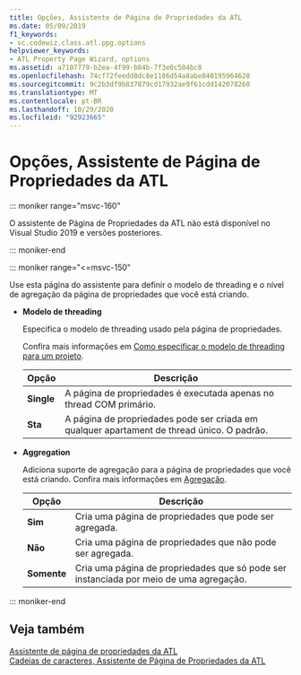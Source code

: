 ```yaml
---
title: Opções, Assistente de Página de Propriedades da ATL
ms.date: 05/09/2019
f1_keywords:
- vc.codewiz.class.atl.ppg.options
helpviewer_keywords:
- ATL Property Page Wizard, options
ms.assetid: a7107779-b2ea-4f99-b84b-7f3e0c504bc8
ms.openlocfilehash: 74cf72feedd8dc8e1186d54a8abe840195964620
ms.sourcegitcommit: 9c2b3df9b837879cd17932ae9f61cdd142078260
ms.translationtype: MT
ms.contentlocale: pt-BR
ms.lasthandoff: 10/29/2020
ms.locfileid: "92923665"
---
```

# <a name="options-atl-property-page-wizard"></a>Opções, Assistente de Página de Propriedades da ATL

::: moniker range="msvc-160"

O assistente de Página de Propriedades da ATL não está disponível no Visual Studio 2019 e versões posteriores.

::: moniker-end

::: moniker range="<=msvc-150"

Use esta página do assistente para definir o modelo de threading e o nível de agregação da página de propriedades que você está criando.

- **Modelo de threading**

   Especifica o modelo de threading usado pela página de propriedades.

   Confira mais informações em [Como especificar o modelo de threading para um projeto](../../atl/specifying-the-threading-model-for-a-project-atl.md).

   |Opção|Descrição|
   |------------|-----------------|
   |**Single**|A página de propriedades é executada apenas no thread COM primário.|
   |**Sta**|A página de propriedades pode ser criada em qualquer apartament de thread único. O padrão.|

- **Aggregation**

   Adiciona suporte de agregação para a página de propriedades que você está criando. Confira mais informações em [Agregação](../../atl/aggregation.md).

   |Opção|Descrição|
   |------------|-----------------|
   |**Sim**|Cria uma página de propriedades que pode ser agregada.|
   |**Não**|Cria uma página de propriedades que não pode ser agregada.|
   |**Somente**|Cria uma página de propriedades que só pode ser instanciada por meio de uma agregação.|

::: moniker-end

## <a name="see-also"></a>Veja também

[Assistente de página de propriedades da ATL](../../atl/reference/atl-property-page-wizard.md)<br/>
[Cadeias de caracteres, Assistente de Página de Propriedades da ATL](../../atl/reference/strings-atl-property-page-wizard.md)
